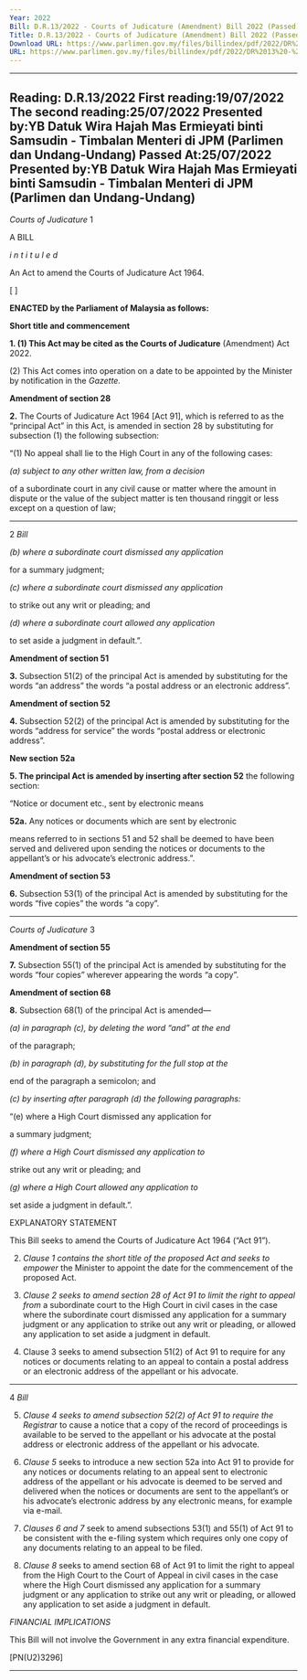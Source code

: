 ```yaml
---
Year: 2022
Bill: D.R.13/2022 - Courts of Judicature (Amendment) Bill 2022 (Passed)
Title: D.R.13/2022 - Courts of Judicature (Amendment) Bill 2022 (Passed)
Download URL: https://www.parlimen.gov.my/files/billindex/pdf/2022/DR%2013%20-%20eng.pdf
URL: https://www.parlimen.gov.my/files/billindex/pdf/2022/DR%2013%20-%20eng.pdf
---
```

---
Reading:
D.R.13/2022
First reading:19/07/2022
The second reading:25/07/2022
Presented by:YB Datuk Wira Hajah Mas Ermieyati binti Samsudin - Timbalan Menteri di JPM (Parlimen dan Undang-Undang)
Passed At:25/07/2022
Presented by:YB Datuk Wira Hajah Mas Ermieyati binti Samsudin - Timbalan Menteri di JPM (Parlimen dan Undang-Undang)
---

_Courts of Judicature_ 1

A BILL

_i n t i t u l e d_

An Act to amend the Courts of Judicature Act 1964.

[ ]

**ENACTED by the Parliament of Malaysia as follows:**

**Short title and commencement**

**1. (1) This Act may be cited as the Courts of Judicature**
(Amendment) Act 2022.

(2) This Act comes into operation on a date to be appointed
by the Minister by notification in the _Gazette._

**Amendment of section 28**

**2.** The Courts of Judicature Act 1964 [Act 91], which is referred
to as the “principal Act” in this Act, is amended in section 28
by substituting for subsection (1) the following subsection:

“(1) No appeal shall lie to the High Court in any of
the following cases:

_(a) subject to any other written law, from a decision_

of a subordinate court in any civil cause or matter
where the amount in dispute or the value of
the subject matter is ten thousand ringgit or less
except on a question of law;


-----

2 _Bill_

_(b) where a subordinate court dismissed any application_

for a summary judgment;

_(c) where a subordinate court dismissed any application_

to strike out any writ or pleading; and

_(d) where a subordinate court allowed any application_

to set aside a judgment in default.”.

**Amendment of section 51**

**3.** Subsection 51(2) of the principal Act is amended by substituting
for the words “an address” the words “a postal address or
an electronic address”.

**Amendment of section 52**

**4.** Subsection 52(2) of the principal Act is amended by substituting
for the words “address for service” the words “postal address or
electronic address”.

**New section** **52a**

**5. The principal Act is amended by inserting after section 52**
the following section:

“Notice or document etc., sent by electronic means

**52a.** Any notices or documents which are sent by electronic

means referred to in sections 51 and 52 shall be deemed to
have been served and delivered upon sending the notices
or documents to the appellant’s or his advocate’s electronic
address.”.

**Amendment of section 53**

**6.** Subsection 53(1) of the principal Act is amended by substituting
for the words “five copies” the words “a copy”.


-----

_Courts of Judicature_ 3

**Amendment of section 55**

**7.** Subsection 55(1) of the principal Act is amended by substituting
for the words “four copies” wherever appearing the words
“a copy”.

**Amendment of section 68**

**8.** Subsection 68(1) of the principal Act is amended—

_(a) in paragraph_ _(c), by deleting the word “and” at the end_

of the paragraph;

_(b) in paragraph_ _(d), by substituting for the full stop at the_

end of the paragraph a semicolon; and

_(c) by inserting after paragraph (d) the following paragraphs:_

“(e) where a High Court dismissed any application for

a summary judgment;

_(f) where a High Court dismissed any application to_

strike out any writ or pleading; and

_(g) where a High Court allowed any application to_

set aside a judgment in default.”.

EXPLANATORY STATEMENT

This Bill seeks to amend the Courts of Judicature Act 1964 (“Act 91”).

2. _Clause 1 contains the short title of the proposed Act and seeks to empower_
the Minister to appoint the date for the commencement of the proposed Act.

3. _Clause 2 seeks to amend section 28 of Act 91 to limit the right to appeal from_
a subordinate court to the High Court in civil cases in the case where the
subordinate court dismissed any application for a summary judgment or any
application to strike out any writ or pleading, or allowed any application to
set aside a judgment in default.

4. Clause 3 seeks to amend subsection 51(2) of Act 91 to require for any
notices or documents relating to an appeal to contain a postal address or
an electronic address of the appellant or his advocate.


-----

4 _Bill_

5. _Clause 4 seeks to amend subsection 52(2) of Act 91 to require the Registrar_
to cause a notice that a copy of the record of proceedings is available to be
served to the appellant or his advocate at the postal address or electronic
address of the appellant or his advocate.

6. _Clause 5_ seeks to introduce a new section 52a into Act 91 to provide
for any notices or documents relating to an appeal sent to electronic address of
the appellant or his advocate is deemed to be served and delivered when the
notices or documents are sent to the appellant’s or his advocate’s electronic
address by any electronic means, for example via e-mail.

7. _Clauses 6 and 7_ seek to amend subsections 53(1) and 55(1) of Act 91 to be
consistent with the e-filing system which requires only one copy of any
documents relating to an appeal to be filed.

8. _Clause 8_ seeks to amend section 68 of Act 91 to limit the right to appeal
from the High Court to the Court of Appeal in civil cases in the case where
the High Court dismissed any application for a summary judgment or any
application to strike out any writ or pleading, or allowed any application to
set aside a judgment in default.

_FINANCIAL IMPLICATIONS_

This Bill will not involve the Government in any extra financial expenditure.

[PN(U2)3296]


-----

